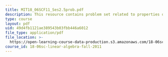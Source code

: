 ```yaml
---
title: MIT18_06SCF11_Ses2.5prob.pdf
description: This resource contains problem set related to properties of determinants.
type: course
layout: pdf
uid: 49d4fb1121ae389543b03fbb446a6012
file_type: application/pdf
file_location: >-
  https://open-learning-course-data-production.s3.amazonaws.com/18-06sc-linear-algebra-fall-2011/49d4fb1121ae389543b03fbb446a6012_MIT18_06SCF11_Ses2.5prob.pdf
course_id: 18-06sc-linear-algebra-fall-2011
---
```

